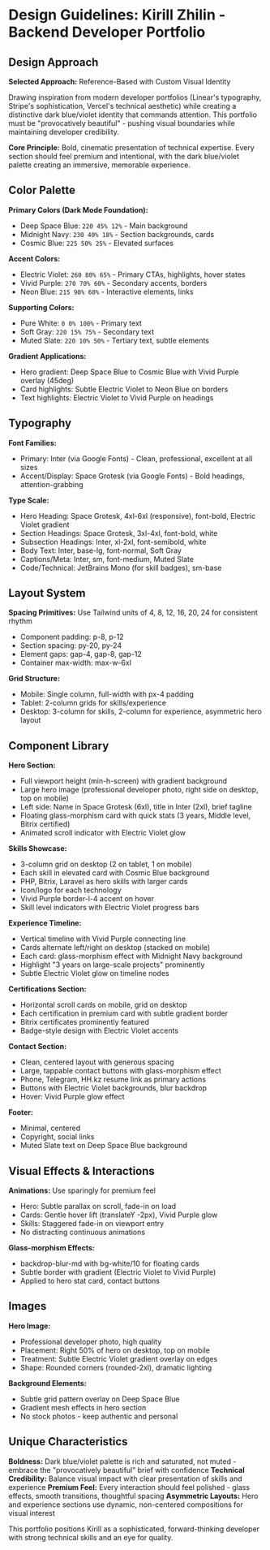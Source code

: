 # Design Guidelines: Kirill Zhilin - Backend Developer Portfolio

## Design Approach

**Selected Approach:** Reference-Based with Custom Visual Identity

Drawing inspiration from modern developer portfolios (Linear's typography, Stripe's sophistication, Vercel's technical aesthetic) while creating a distinctive dark blue/violet identity that commands attention. This portfolio must be "provocatively beautiful" - pushing visual boundaries while maintaining developer credibility.

**Core Principle:** Bold, cinematic presentation of technical expertise. Every section should feel premium and intentional, with the dark blue/violet palette creating an immersive, memorable experience.

## Color Palette

**Primary Colors (Dark Mode Foundation):**
- Deep Space Blue: `220 45% 12%` - Main background
- Midnight Navy: `230 40% 18%` - Section backgrounds, cards
- Cosmic Blue: `225 50% 25%` - Elevated surfaces

**Accent Colors:**
- Electric Violet: `260 80% 65%` - Primary CTAs, highlights, hover states
- Vivid Purple: `270 70% 60%` - Secondary accents, borders
- Neon Blue: `215 90% 60%` - Interactive elements, links

**Supporting Colors:**
- Pure White: `0 0% 100%` - Primary text
- Soft Gray: `220 15% 75%` - Secondary text
- Muted Slate: `220 10% 50%` - Tertiary text, subtle elements

**Gradient Applications:**
- Hero gradient: Deep Space Blue to Cosmic Blue with Vivid Purple overlay (45deg)
- Card highlights: Subtle Electric Violet to Neon Blue on borders
- Text highlights: Electric Violet to Vivid Purple on headings

## Typography

**Font Families:**
- Primary: Inter (via Google Fonts) - Clean, professional, excellent at all sizes
- Accent/Display: Space Grotesk (via Google Fonts) - Bold headings, attention-grabbing

**Type Scale:**
- Hero Heading: Space Grotesk, 4xl-6xl (responsive), font-bold, Electric Violet gradient
- Section Headings: Space Grotesk, 3xl-4xl, font-bold, white
- Subsection Headings: Inter, xl-2xl, font-semibold, white
- Body Text: Inter, base-lg, font-normal, Soft Gray
- Captions/Meta: Inter, sm, font-medium, Muted Slate
- Code/Technical: JetBrains Mono (for skill badges), sm-base

## Layout System

**Spacing Primitives:** Use Tailwind units of 4, 8, 12, 16, 20, 24 for consistent rhythm
- Component padding: p-8, p-12
- Section spacing: py-20, py-24
- Element gaps: gap-4, gap-8, gap-12
- Container max-width: max-w-6xl

**Grid Structure:**
- Mobile: Single column, full-width with px-4 padding
- Tablet: 2-column grids for skills/experience
- Desktop: 3-column for skills, 2-column for experience, asymmetric hero layout

## Component Library

**Hero Section:**
- Full viewport height (min-h-screen) with gradient background
- Large hero image (professional developer photo, right side on desktop, top on mobile)
- Left side: Name in Space Grotesk (6xl), title in Inter (2xl), brief tagline
- Floating glass-morphism card with quick stats (3 years, Middle level, Bitrix certified)
- Animated scroll indicator with Electric Violet glow

**Skills Showcase:**
- 3-column grid on desktop (2 on tablet, 1 on mobile)
- Each skill in elevated card with Cosmic Blue background
- PHP, Bitrix, Laravel as hero skills with larger cards
- Icon/logo for each technology
- Vivid Purple border-l-4 accent on hover
- Skill level indicators with Electric Violet progress bars

**Experience Timeline:**
- Vertical timeline with Vivid Purple connecting line
- Cards alternate left/right on desktop (stacked on mobile)
- Each card: glass-morphism effect with Midnight Navy background
- Highlight "3 years on large-scale projects" prominently
- Subtle Electric Violet glow on timeline nodes

**Certifications Section:**
- Horizontal scroll cards on mobile, grid on desktop
- Each certification in premium card with subtle gradient border
- Bitrix certificates prominently featured
- Badge-style design with Electric Violet accents

**Contact Section:**
- Clean, centered layout with generous spacing
- Large, tappable contact buttons with glass-morphism effect
- Phone, Telegram, HH.kz resume link as primary actions
- Buttons with Electric Violet backgrounds, blur backdrop
- Hover: Vivid Purple glow effect

**Footer:**
- Minimal, centered
- Copyright, social links
- Muted Slate text on Deep Space Blue background

## Visual Effects & Interactions

**Animations:** Use sparingly for premium feel
- Hero: Subtle parallax on scroll, fade-in on load
- Cards: Gentle hover lift (translateY -2px), Vivid Purple glow
- Skills: Staggered fade-in on viewport entry
- No distracting continuous animations

**Glass-morphism Effects:**
- backdrop-blur-md with bg-white/10 for floating cards
- Subtle border with gradient (Electric Violet to Vivid Purple)
- Applied to hero stat card, contact buttons

## Images

**Hero Image:**
- Professional developer photo, high quality
- Placement: Right 50% of hero on desktop, top on mobile
- Treatment: Subtle Electric Violet gradient overlay on edges
- Shape: Rounded corners (rounded-2xl), dramatic lighting

**Background Elements:**
- Subtle grid pattern overlay on Deep Space Blue
- Gradient mesh effects in hero section
- No stock photos - keep authentic and personal

## Unique Characteristics

**Boldness:** Dark blue/violet palette is rich and saturated, not muted - embrace the "provocatively beautiful" brief with confidence
**Technical Credibility:** Balance visual impact with clear presentation of skills and experience
**Premium Feel:** Every interaction should feel polished - glass effects, smooth transitions, thoughtful spacing
**Asymmetric Layouts:** Hero and experience sections use dynamic, non-centered compositions for visual interest

This portfolio positions Kirill as a sophisticated, forward-thinking developer with strong technical skills and an eye for quality.